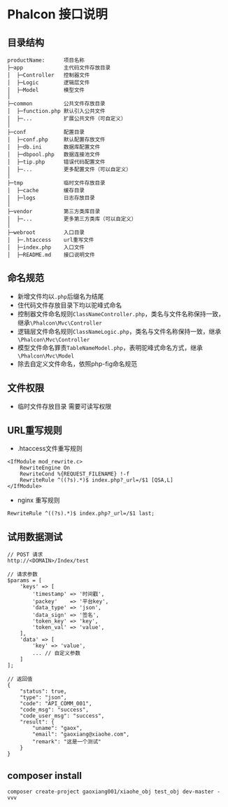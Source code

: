 # Phalcon 接口说明

## 目录结构
~~~
productName:      项目名称
├─app             主代码文件存放目录
│  ├─Controller   控制器文件
│  ├─Logic        逻辑层文件
│  ├─Model        模型文件
│
├─common          公共文件存放目录
│  ├─function.php 默认引入公共文件
│  ├─...          扩展公共文件（可自定义）
│
├─conf            配置目录
│  ├─conf.php     默认配置存放文件
│  ├─db.ini       数据库配置文件
│  ├─dbpool.php   数据连接池文件
│  ├─tip.php      错误代码配置文件
│  ├─...          更多配置文件（可以自定义）
│
├─tmp             临时文件存放目录
│  ├─cache        缓存目录
│  ├─logs         日志存放目录
│
├─vendor          第三方类库目录
│  ├─...          更多第三方类库（可以自定义）
│
├─webroot         入口目录
│  ├─.htaccess    url重写文件
│  ├─index.php    入口文件
│  ├─README.md    接口说明文件
~~~

## 命名规范
* 新增文件均以`.php`后缀名为结尾
* 住代码文件存放目录下均以驼峰式命名
* 控制器文件命名规则`ClassNameController.php`，类名与文件名称保持一致，继承`\Phalcon\Mvc\Controller`
* 逻辑层文件命名规则`ClassNameLogic.php`，类名与文件名称保持一致，继承`\Phalcon\Mvc\Controller`
* 模型文件命名罪责`TableNameModel.php`，表明驼峰式命名方式，继承`\Phalcon\Mvc\Model`
* 除去自定义文件命名，依照php-fig命名规范

## 文件权限
* 临时文件存放目录 需要可读写权限

## URL重写规则
* .htaccess文件重写规则
```
<IfModule mod_rewrite.c>
    RewriteEngine On
    RewriteCond %{REQUEST_FILENAME} !-f
    RewriteRule ^((?s).*)$ index.php?_url=/$1 [QSA,L]
</IfModule>
```
* nginx 重写规则
```
RewriteRule ^((?s).*)$ index.php?_url=/$1 last;
```

## 试用数据测试
```
// POST 请求
http://<DOMAIN>/Index/test

// 请求参数
$params = [
    'keys' => [
        'timestamp' => '时间戳',
        'packey'    => '平台key',
        'data_type' => 'json',
        'data_sign' => '签名',
        'token_key' => 'key',
        'token_val' => 'value',
    ],
    'data' => [
        'key' => 'value',
        ... // 自定义参数
    ]
];

// 返回值
{
    "status": true,
    "type": "json",
    "code": "API_COMM_001",
    "code_msg": "success",
    "code_user_msg": "success",
    "result": {
        "uname": "gaox",
        "email": "gaoxiang@xiaohe.com",
        "remark": "这是一个测试"
    }
}
```

## composer install
```
composer create-project gaoxiang001/xiaohe_obj test_obj dev-master -vvv
```

